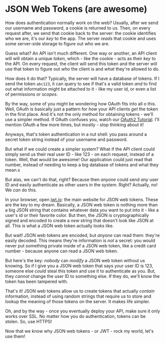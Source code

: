 # JSON Web Tokens (are awesome)

How does authentication normally work on the web? Usually, after we send our
username and password, a cookie is returned to us. Then, on every request after,
we send that cookie back to the server: the cookie identifies who we are, it's our
*key* to the app. The server *reads* that cookie and uses some server-side storage
to figure out who we are.

Guess what? An API isn't much different. One way or another, an API client will
will obtain a unique *token*, which - like the cookie - acts as their *key* to the
API. On every request, the client will send this token and the server will use that
token to figure out *who* the client is and *what* they're allowed to do.

How does it do that? Typically, the server will have a database of tokens. If I send
the token `abc123`, it can query to see if that's a valid token *and* to find out
what information might be attached to it - like my user id, or even a list of permissions
or *scopes*.

By the way, some of you might be wondering how OAuth fits into all o this. Well,
OAuth is basically just a pattern for *how* your API clients *get* the token in
the first place. And it's not the only method for obtaining tokens - we'll use a
simpler method. If OAuth confuses you, watch our [OAuth2 Tutorial](knpuniversity.com/screencast/oauth).
I'll mention OAuth a few more times, but mostly - stop thinking about it!

Anyways, that's token authentication in a nut shell: you pass around a secret token
string instead of your username and password.

But what if we could create a simpler system? What if the API client could simply
send us their real user ID - like 123 - on each request, instead of a token. Well,
that would be awesome! Our application could just read that number, instead of needing
to keep a big database of tokens and what they mean.s

But alas, we can't do that, right? Because then *anyone* could send *any* user ID
and easily authenticate as other users in the system. Right? Actually, no! We
*can* do this.

In your browser, open [jwt.io](http://jwt.io): the main website for JSON web tokens.
These are the key to my dream. Basically, a JSON web token is nothing more than a
big JSON string that contains whatever data you want to put into it - like a user's
id or their favorite color. But then, the JSON is cryptographically signed and encoded
to create a *new* string that doesn't look like JSON at all. This is what a JSON
web token actually looks like.

But wait! JSON web tokens are encoded, but *anyone* can read them: they're easily
decoded. This means they're information is *not* a secret: you would never put something
private inside of a JSON web token, like a credit card number - because anyone can
read a JSON web token.

But here's the key: *nobody* can *modify* a JSON web token without us knowing. So
if I give you a JSON web token that says your user ID is 123, someone else *could*
steal this token and use it to authenticate as you. But, they *cannot* change the
user ID to something else. If they do, we'll know the token has been tampered with.

That's it! JSON web tokens allow us to create tokens that actually *contain* information,
instead of using random strings that require us to store and lookup the meaning of
those tokens on the server. It makes life simpler.

Oh, and by the way - once you eventually deploy your API, make sure it only works
over SSL. No matter how you do authentication, tokens can be stolen. So, use HTTPS!

Now that we know why JSON web tokens - or JWT - rock my world, let's use them!
